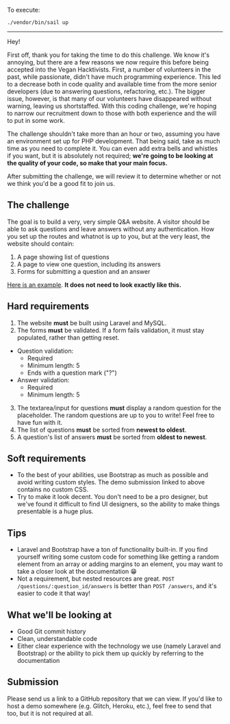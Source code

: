 To execute:

```
./vendor/bin/sail up
```

---

Hey!

First off, thank you for taking the time to do this challenge. We know it's annoying, but there are a few reasons we now require this before being accepted into the Vegan Hacktivists. First, a number of volunteers in the past, while passionate, didn't have much programming experience. This led to a decrease both in code quality and available time from the more senior developers (due to answering questions, refactoring, etc.). The bigger issue, however, is that many of our volunteers have disappeared without warning, leaving us shortstaffed. With this coding challenge, we're hoping to narrow our recruitment down to those with both experience and the will to put in some work.

The challenge shouldn't take more than an hour or two, assuming you have an environment set up for PHP development. That being said, take as much time as you need to complete it. You can even add extra bells and whistles if you want, but it is absolutely not required; **we're going to be looking at the quality of your code, so make that your main focus.**

After submitting the challenge, we will review it to determine whether or not we think you'd be a good fit to join us.

## The challenge

The goal is to build a very, very simple Q&A website. A visitor should be able to ask questions and leave answers without any authentication. How you set up the routes and whatnot is up to you, but at the very least, the website should contain:

1. A page showing list of questions
2. A page to view one question, including its answers
3. Forms for submitting a question and an answer

[Here is an example](https://challenge.veganhacktivists.org). **It does not need to look exactly like this.**

## Hard requirements

1. The website **must** be built using Laravel and MySQL.
2. The forms **must** be validated. If a form fails validation, it must stay populated, rather than getting reset.

-   Question validation:
    -   Required
    -   Minimum length: 5
    -   Ends with a question mark ("?")
-   Answer validation:
    -   Required
    -   Minimum length: 5

3. The textarea/input for questions **must** display a random question for the placeholder. The random questions are up to you to write! Feel free to have fun with it.
4. The list of questions **must** be sorted from **newest to oldest**.
5. A question's list of answers **must** be sorted from **oldest to newest**.

## Soft requirements

-   To the best of your abilities, use Bootstrap as much as possible and avoid writing custom styles. The demo submission linked to above contains no custom CSS.
-   Try to make it look decent. You don't need to be a pro designer, but we've found it difficult to find UI designers, so the ability to make things presentable is a huge plus.

## Tips

-   Laravel and Bootstrap have a ton of functionality built-in. If you find yourself writing some custom code for something like getting a random element from an array or adding margins to an element, you may want to take a closer look at the documentation :grin:
-   Not a requirement, but nested resources are great. `POST /questions/:question_id/answers` is better than `POST /answers`, and it's easier to code it that way!

## What we'll be looking at

-   Good Git commit history
-   Clean, understandable code
-   Either clear experience with the technology we use (namely Laravel and Bootstrap) or the ability to pick them up quickly by referring to the documentation

## Submission

Please send us a link to a GitHub repository that we can view. If you'd like to host a demo somewhere (e.g. Glitch, Heroku, etc.), feel free to send that too, but it is not required at all.
